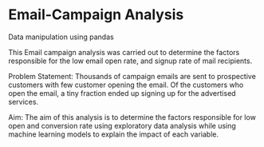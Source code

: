 # Email-Campaign Analysis
Data manipulation using pandas

This Email campaign analysis was carried out to determine the factors responsible for the low email open rate, and signup rate of mail  recipients.

Problem Statement: Thousands of campaign emails are sent to prospective customers with few customer opening the email. Of the customers who                   open the email, a tiny fraction ended up signing up for the advertised services.

Aim: The aim of this analysis is to determine the factors responsible for low open and conversion rate using exploratory data analysis while using machine learning models to explain the impact of each variable.
